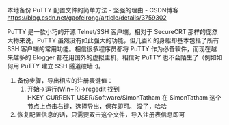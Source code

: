 本地备份 PuTTY 配置文件的简单方法 - 坚强的理由 - CSDN博客 https://blog.csdn.net/gaofeirong/article/details/3759302

PuTTY 是一款小巧的开源 Telnet/SSH 客户端。相对于 SecureCRT 那样的庞然大物来说，PuTTY 虽然没有如此强大的功能，但几百K 的身躯却基本包括了所有 SSH 客户端的常用功能。相信很多程序员都将 PuTTY 作为必备软件，而现在越来越多的 Blogger 都在用国外的虚拟主机，相信对 PuTTY 也不会陌生了（例如如何用 PuTTY 建立 SSH 隧道破墙 :)。


1. 备份步骤，导出相应的注册表键值：
    1. 开始->运行(Win+R)->regedit 找到 HKEY_CURRENT_USER/Software/SimonTatham 在 SimonTatham 这个节点上点击右键，选择导出，保存即可。 没了，哈哈
2. 恢复配置信息的话，只需要双击这个文件，导入注册表信息即可